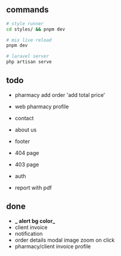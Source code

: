 ## commands

```bash
# style runner
cd styles/ && pnpm dev

# mix live reload
pnpm dev

# laravel server
php artisan serve

```

## todo

- pharmacy add order 'add total price'
- web pharmacy profile

- contact
- about us
- footer
- 404 page
- 403 page
- auth
- report with pdf

## done

- **_ alert bg color_**
- client invoice
- notification
- order details modal image zoom on click
- pharmacy/client invoice profile
